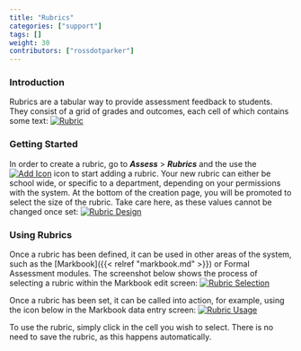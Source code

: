 ```yaml
---
title: "Rubrics"
categories: ["support"]
tags: []
weight: 30
contributors: ["rossdotparker"]
---
```


### Introduction

Rubrics are a tabular way to provide assessment feedback to students. They consist of a grid of grades and outcomes, each cell of which contains some text: [![Rubric](/wp/2015/09/Rubric-1024x554.png)](/wp/2015/09/Rubric.png)

### Getting Started

In order to create a rubric, go to ___Assess___ > ___Rubrics___ and the use the [![Add Icon](/wp/2015/09/Add-Icon.png?classes=inline)](/wp/2015/09/Add-Icon.png) icon to start adding a rubric. Your new rubric can either be school wide, or specific to a department, depending on your permissions with the system. At the bottom of the creation page, you will be promoted to select the size of the rubric. Take care here, as these values cannot be changed once set: [![Rubric Design](/wp/2015/09/Rubric-Design-1024x193.png)](/wp/2015/09/Rubric-Design.png)

### Using Rubrics

Once a rubric has been defined, it can be used in other areas of the system, such as the [Markbook]({{< relref "markbook.md" >}}) or Formal Assessment modules. The screenshot below shows the process of selecting a rubric within the Markbook edit screen: [![Rubric Selection](/wp/2015/09/Rubric-Selection-1024x224.png)](/wp/2015/09/Rubric-Selection.png)

Once a rubric has been set, it can be called into action, for example, using the icon below in the Markbook data entry screen: [![Rubric Usage](/wp/2015/09/Rubric-Usage-1024x180.png)](/wp/2015/09/Rubric-Usage.png)

To use the rubric, simply click in the cell you wish to select. There is no need to save the rubric, as this happens automatically.
